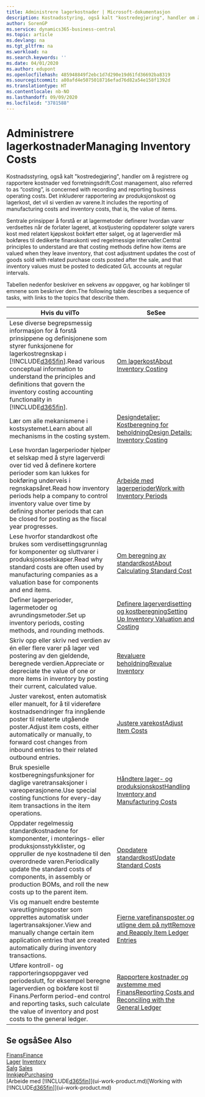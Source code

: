 ```yaml
---
title: Administrere lagerkostnader | Microsoft-dokumentasjon
description: Kostnadsstyring, også kalt "kostredegjøring", handler om å registrere og rapportere kostnader ved forretningsdrift. Det inkluderer rapportering av produksjonskost og lagerkost, det vil si verdien av varene.
author: SorenGP
ms.service: dynamics365-business-central
ms.topic: article
ms.devlang: na
ms.tgt_pltfrm: na
ms.workload: na
ms.search.keywords: ''
ms.date: 04/01/2020
ms.author: edupont
ms.openlocfilehash: 485948849f2ebc1d7d290e19d61fd36692ba8319
ms.sourcegitcommit: a80afd4e5075018716efad76d82a54e158f1392d
ms.translationtype: HT
ms.contentlocale: nb-NO
ms.lasthandoff: 09/09/2020
ms.locfileid: "3781588"
---
```

# <a name="managing-inventory-costs"></a><span data-ttu-id="ba6dd-104">Administrere lagerkostnader</span><span class="sxs-lookup"><span data-stu-id="ba6dd-104">Managing Inventory Costs</span></span>
<span data-ttu-id="ba6dd-105">Kostnadsstyring, også kalt "kostredegjøring", handler om å registrere og rapportere kostnader ved forretningsdrift.</span><span class="sxs-lookup"><span data-stu-id="ba6dd-105">Cost management, also referred to as “costing”, is concerned with recording and reporting business operating costs.</span></span> <span data-ttu-id="ba6dd-106">Det inkluderer rapportering av produksjonskost og lagerkost, det vil si verdien av varene.</span><span class="sxs-lookup"><span data-stu-id="ba6dd-106">It includes the reporting of manufacturing costs and inventory costs, that is, the value of items.</span></span>   

<span data-ttu-id="ba6dd-107">Sentrale prinsipper å forstå er at lagermetoder definerer hvordan varer verdsettes når de forlater lageret, at kostjustering oppdaterer solgte varers kost med relatert kjøpskost bokført etter salget, og at lagerverdier må bokføres til dedikerte finanskonti ved regelmessige intervaller.</span><span class="sxs-lookup"><span data-stu-id="ba6dd-107">Central principles to understand are that costing methods define how items are valued when they leave inventory, that cost adjustment updates the cost of goods sold with related purchase costs posted after the sale, and that inventory values must be posted to dedicated G/L accounts at regular intervals.</span></span>

<span data-ttu-id="ba6dd-108">Tabellen nedenfor beskriver en sekvens av oppgaver, og har koblinger til emnene som beskriver dem.</span><span class="sxs-lookup"><span data-stu-id="ba6dd-108">The following table describes a sequence of tasks, with links to the topics that describe them.</span></span>

|<span data-ttu-id="ba6dd-109">**Hvis du vil**</span><span class="sxs-lookup"><span data-stu-id="ba6dd-109">**To**</span></span>|<span data-ttu-id="ba6dd-110">**Se**</span><span class="sxs-lookup"><span data-stu-id="ba6dd-110">**See**</span></span>|  
|------------|-------------|  
|<span data-ttu-id="ba6dd-111">Lese diverse begrepsmessig informasjon for å forstå prinsippene og definisjonene som styrer funksjonene for lagerkostregnskap i [!INCLUDE[d365fin](includes/d365fin_md.md)].</span><span class="sxs-lookup"><span data-stu-id="ba6dd-111">Read various conceptual information to understand the principles and definitions that govern the inventory costing accounting functionality in [!INCLUDE[d365fin](includes/d365fin_md.md)].</span></span>|[<span data-ttu-id="ba6dd-112">Om lagerkost</span><span class="sxs-lookup"><span data-stu-id="ba6dd-112">About Inventory Costing</span></span>](finance-learn-about-costing.md)|  
|<span data-ttu-id="ba6dd-113">Lær om alle mekanismene i kostsystemet.</span><span class="sxs-lookup"><span data-stu-id="ba6dd-113">Learn about all mechanisms in the costing system.</span></span>|[<span data-ttu-id="ba6dd-114">Designdetaljer: Kostberegning for beholdning</span><span class="sxs-lookup"><span data-stu-id="ba6dd-114">Design Details: Inventory Costing</span></span>](design-details-inventory-costing.md)|
|<span data-ttu-id="ba6dd-115">Lese hvordan lagerperioder hjelper et selskap med å styre lagerverdi over tid ved å definere kortere perioder som kan lukkes for bokføring underveis i regnskapsåret.</span><span class="sxs-lookup"><span data-stu-id="ba6dd-115">Read how inventory periods help a company to control inventory value over time by defining shorter periods that can be closed for posting as the fiscal year progresses.</span></span>|[<span data-ttu-id="ba6dd-116">Arbeide med lagerperioder</span><span class="sxs-lookup"><span data-stu-id="ba6dd-116">Work with Inventory Periods</span></span>](finance-how-to-work-with-inventory-periods.md)|
|<span data-ttu-id="ba6dd-117">Lese hvorfor standardkost ofte brukes som verdisettingsgrunnlag for komponenter og sluttvarer i produksjonsselskaper.</span><span class="sxs-lookup"><span data-stu-id="ba6dd-117">Read why standard costs are often used by manufacturing companies as a valuation base for components and end items.</span></span>|[<span data-ttu-id="ba6dd-118">Om beregning av standardkost</span><span class="sxs-lookup"><span data-stu-id="ba6dd-118">About Calculating Standard Cost</span></span>](finance-about-calculating-standard-cost.md)|
|<span data-ttu-id="ba6dd-119">Definer lagerperioder, lagermetoder og avrundingsmetoder.</span><span class="sxs-lookup"><span data-stu-id="ba6dd-119">Set up inventory periods, costing methods, and rounding methods.</span></span>|[<span data-ttu-id="ba6dd-120">Definere lagerverdisetting og kostberegning</span><span class="sxs-lookup"><span data-stu-id="ba6dd-120">Setting Up Inventory Valuation and Costing</span></span>](finance-set-up-inventory-valuation-and-costing.md)|
|<span data-ttu-id="ba6dd-121">Skriv opp eller skriv ned verdien av én eller flere varer på lager ved postering av den gjeldende, beregnede verdien.</span><span class="sxs-lookup"><span data-stu-id="ba6dd-121">Appreciate or depreciate the value of one or more items in inventory by posting their current, calculated value.</span></span>|[<span data-ttu-id="ba6dd-122">Revaluere beholdning</span><span class="sxs-lookup"><span data-stu-id="ba6dd-122">Revalue Inventory</span></span>](inventory-how-revalue-inventory.md)|
|<span data-ttu-id="ba6dd-123">Juster varekost, enten automatisk eller manuelt, for å til videreføre kostnadsendringer fra inngående poster til relaterte utgående poster.</span><span class="sxs-lookup"><span data-stu-id="ba6dd-123">Adjust item costs, either automatically or manually, to forward cost changes from inbound entries to their related outbound entries.</span></span>|[<span data-ttu-id="ba6dd-124">Justere varekost</span><span class="sxs-lookup"><span data-stu-id="ba6dd-124">Adjust Item Costs</span></span>](inventory-how-adjust-item-costs.md)|
|<span data-ttu-id="ba6dd-125">Bruk spesielle kostberegningsfunksjoner for daglige varetransaksjoner i vareoperasjonene.</span><span class="sxs-lookup"><span data-stu-id="ba6dd-125">Use special costing functions for every-day item transactions in the item operations.</span></span>|[<span data-ttu-id="ba6dd-126">Håndtere lager- og produksjonskost</span><span class="sxs-lookup"><span data-stu-id="ba6dd-126">Handling Inventory and Manufacturing Costs</span></span>](finance-handle-inventory-and-manufacturing-costs.md)|  
|<span data-ttu-id="ba6dd-127">Oppdater regelmessig standardkostnadene for komponenter, i monterings- eller produksjonsstykklister, og oppruller de nye kostnadene til den overordnede varen.</span><span class="sxs-lookup"><span data-stu-id="ba6dd-127">Periodically update the standard costs of components, in assembly or production BOMs, and roll the new costs up to the parent item.</span></span>|[<span data-ttu-id="ba6dd-128">Oppdatere standardkost</span><span class="sxs-lookup"><span data-stu-id="ba6dd-128">Update Standard Costs</span></span>](finance-how-to-update-standard-costs.md)|
|<span data-ttu-id="ba6dd-129">Vis og manuelt endre bestemte vareutligningsposter som opprettes automatisk under lagertransaksjoner.</span><span class="sxs-lookup"><span data-stu-id="ba6dd-129">View and manually change certain item application entries that are created automatically during inventory transactions.</span></span>|[<span data-ttu-id="ba6dd-130">Fjerne varefinansposter og utligne dem på nytt</span><span class="sxs-lookup"><span data-stu-id="ba6dd-130">Remove and Reapply Item Ledger Entries</span></span>](finance-how-to-remove-and-reapply-item-entries.md)|
|<span data-ttu-id="ba6dd-131">Utføre kontroll- og rapporteringsoppgaver ved periodeslutt, for eksempel beregne lagerverdien og bokføre kost til Finans.</span><span class="sxs-lookup"><span data-stu-id="ba6dd-131">Perform period-end control and reporting tasks, such calculate the value of inventory and post costs to the general ledger.</span></span>|[<span data-ttu-id="ba6dd-132">Rapportere kostnader og avstemme med Finans</span><span class="sxs-lookup"><span data-stu-id="ba6dd-132">Reporting Costs and Reconciling with the General Ledger</span></span>](finance-report-costs-and-reconcile-with-the-general-ledger.md)|

## <a name="see-also"></a><span data-ttu-id="ba6dd-133">Se også</span><span class="sxs-lookup"><span data-stu-id="ba6dd-133">See Also</span></span>  
 [<span data-ttu-id="ba6dd-134">Finans</span><span class="sxs-lookup"><span data-stu-id="ba6dd-134">Finance</span></span>](finance.md)  
 <span data-ttu-id="ba6dd-135">[Lager](inventory-manage-inventory.md) </span><span class="sxs-lookup"><span data-stu-id="ba6dd-135">[Inventory](inventory-manage-inventory.md) </span></span>  
 <span data-ttu-id="ba6dd-136">[Salg](sales-manage-sales.md) </span><span class="sxs-lookup"><span data-stu-id="ba6dd-136">[Sales](sales-manage-sales.md) </span></span>  
 [<span data-ttu-id="ba6dd-137">Innkjøp</span><span class="sxs-lookup"><span data-stu-id="ba6dd-137">Purchasing</span></span>](purchasing-manage-purchasing.md)  
 <span data-ttu-id="ba6dd-138">[Arbeide med [!INCLUDE[d365fin](includes/d365fin_md.md)]](ui-work-product.md)</span><span class="sxs-lookup"><span data-stu-id="ba6dd-138">[Working with [!INCLUDE[d365fin](includes/d365fin_md.md)]](ui-work-product.md)</span></span>
